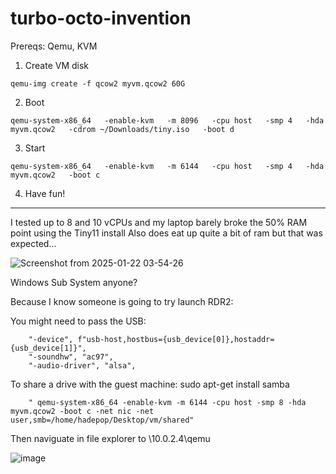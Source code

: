 # turbo-octo-invention

Prereqs: Qemu, KVM 

1. Create VM disk
      
```qemu-img create -f qcow2 myvm.qcow2 60G```

2. Boot
      
```qemu-system-x86_64   -enable-kvm   -m 8096   -cpu host   -smp 4   -hda myvm.qcow2   -cdrom ~/Downloads/tiny.iso   -boot d``` 

3. Start

```qemu-system-x86_64   -enable-kvm   -m 6144   -cpu host   -smp 4   -hda myvm.qcow2   -boot c``` 

4. Have fun!

----

I tested up to 8 and 10 vCPUs and my laptop barely broke the 50% RAM point using the Tiny11 install
Also does eat up quite a bit of ram but that was expected...

![Screenshot from 2025-01-22 03-54-26](https://github.com/user-attachments/assets/54353e1a-fde2-4465-abe5-6ec55060734e)

Windows Sub System anyone? 

Because I know someone is going to try launch RDR2:

You might need to pass the USB:

        "-device", f"usb-host,hostbus={usb_device[0]},hostaddr={usb_device[1]}", 
        "-soundhw", "ac97",  
        "-audio-driver", "alsa",

To share a drive with the guest machine:
sudo apt-get install samba

        " qemu-system-x86_64 -enable-kvm -m 6144 -cpu host -smp 8 -hda myvm.qcow2 -boot c -net nic -net user,smb=/home/hadepop/Desktop/vm/shared"

Then naviguate in file explorer to \\10.0.2.4\qemu 

![image](https://github.com/user-attachments/assets/c256c442-0cf6-48d6-b8c7-562038389b09)


